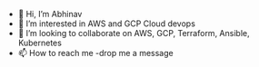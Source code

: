 - 👋 Hi, I’m Abhinav
- 👀 I’m interested in AWS and GCP Cloud devops
- 💞️ I’m looking to collaborate on AWS, GCP, Terraform, Ansible, Kubernetes
- 📫 How to reach me -drop me a message

<!---
adev101/adev101 is a ✨ special ✨ repository because its `README.md` (this file) appears on your GitHub profile.
You can click the Preview link to take a look at your changes.
--->
